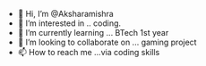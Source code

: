 - 👋 Hi, I’m @Aksharamishra
- 👀 I’m interested in .. coding.
- 🌱 I’m currently learning ... BTech 1st year
- 💞️ I’m looking to collaborate on ... gaming project
- 📫 How to reach me ...via coding skills

<!---
Aksharamishra/Aksharamishra is a ✨ special ✨ repository because its `README.md` (this file) appears on your GitHub profile.
You can click the Preview link to take a look at your changes.
--->
